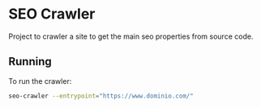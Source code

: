 # SEO Crawler

Project to crawler a site to get the main seo properties from source code.

## Running

To run the crawler:

```sh
seo-crawler --entrypoint="https://www.dominio.com/"
```
